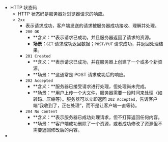 - HTTP 状态码
	- HTTP 状态码是服务器对浏览器请求的响应。
	- `2xx`
		- 表示请求成功，客户端发送的请求被服务器成功接收、理解并处理。
		- `200 OK`
			- **含义：**表示请求已成功，并且服务器返回了请求的资源。
			- **场景：**`GET` 请求成功返回数据；`POST/PUT` 请求成功，并返回处理结果。
		- `201 Created`
			- **含义：**表示请求已成功，并在服务器上创建了一个或多个新资源。
			- **场景：**这通常是 POST 请求成功后的响应。
		- `202 Accepted`
			- **含义：**服务器已接受请求进行处理，但处理尚未完成。
			- **场景：**用户上传一个大文件，服务器需要一段时间来处理（如转码、压缩等）。服务器可以立即返回 `202 Accepted`，告诉客户端“我收到了，正在处理”，而不是让客户端一直等待。
		- `204 No Content`
			- **含义：**表示服务器已成功处理请求，但不打算返回任何内容。
			- **场景：**客户端成功删除了一个资源，或者成功修改了资源但不需要返回修改后的内容。
-